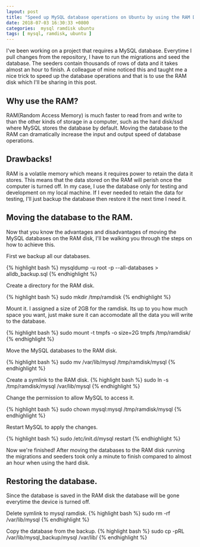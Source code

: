 ```yaml
---
layout: post
title: "Speed up MySQL database operations on Ubuntu by using the RAM Disk"
date: 2018-07-03 16:30:33 +0800
categories:  mysql ramdisk ubuntu
tags: [ mysql, ramdisk, ubuntu ]
---
```

I've been working on a project that requires a MySQL database. Everytime I pull
changes from the repository, I have to run the migrations and seed the database.
The seeders contain thousands of rows of data and it takes almost an hour to
finish. A colleague of mine noticed this and taught me a nice trick to speed up
the database operations and that is to use the RAM disk which I'll be sharing in
this post.

## Why use the RAM?
RAM(Random Access Memory) is much faster to read from and write to than the
other kinds of storage in a computer, such as the hard disk/ssd where MySQL
stores the database by default. Moving the database to the RAM can dramatically
increase the input and output speed of database operations.

## Drawbacks!
RAM is a volatile memory which means it requires power to retain the data it
stores. This means that the data stored on the RAM will perish once the computer
is turned off. In my case, I use the database only for testing and development
on my local machine. If I ever needed to retain the data for testing, I'll just
backup the database then restore it the next time I need it.

## Moving the database to the RAM.
Now that you know the advantages and disadvantages of moving the MySQL databases
on the RAM disk, I'll be walking you through the steps on how to achieve this.

First we backup all our databases.

{% highlight bash %}
mysqldump -u root -p --all-databases > alldb_backup.sql
{% endhighlight %}

Create a directory for the RAM disk.

{% highlight bash %}
sudo mkdir /tmp/ramdisk
{% endhighlight %}

Mount it. I assigned a size of 2GB for the ramdisk. Its up to you how much space
you want, just make sure it can accomodate all the data you will write to the
database.

{% highlight bash %}
sudo mount -t tmpfs -o size=2G tmpfs /tmp/ramdisk/
{% endhighlight %}

Move the MySQL databases to the RAM disk.

{% highlight bash %}
sudo mv /var/lib/mysql /tmp/ramdisk/mysql
{% endhighlight %}

Create a symlink to the RAM disk.
{% highlight bash %}
sudo ln -s /tmp/ramdisk/mysql /var/lib/mysql
{% endhighlight %}

Change the permission to allow MySQL to access it.

{% highlight bash %}
sudo chown mysql:mysql /tmp/ramdisk/mysql
{% endhighlight %}

Restart MySQL to apply the changes.

{% highlight bash %}
sudo /etc/init.d/mysql restart
{% endhighlight %}

Now we're finished! After moving the databases to the RAM disk running the
migrations and seeders took only a minute to finish compared to almost an hour
when using the hard disk.


## Restoring the database.

Since the database is saved in the RAM disk the database will be gone everytime
the device is turned off.

Delete symlink to mysql ramdisk.
{% highlight bash %}
sudo rm -rf /var/lib/mysql
{% endhighlight %}

Copy the database from the backup.
{% highlight bash %}
sudo cp -pRL /var/lib/mysql_backup/mysql /var/lib/
{% endhighlight %}
